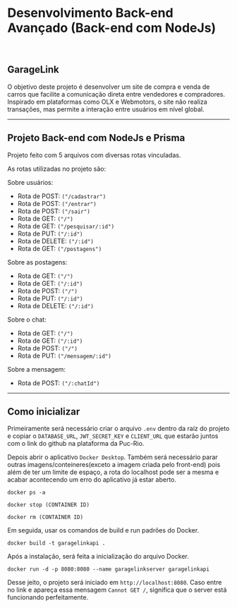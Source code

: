 # Desenvolvimento Back-end Avançado (Back-end com NodeJs)
  &nbsp;

## GarageLink

O objetivo deste projeto é desenvolver um site de compra e venda de carros que facilite a comunicação direta entre vendedores e compradores. Inspirado em plataformas como OLX e Webmotors, o site não realiza transações, mas permite a interação entre usuários em nível global.
    &nbsp;

---
## Projeto Back-end com NodeJs e Prisma

Projeto feito com 5 arquivos com diversas rotas vinculadas.

As rotas utilizadas no projeto são: 

Sobre usuários:
* Rota de POST: `("/cadastrar")`
* Rota de POST: `("/entrar")`
* Rota de POST: `("/sair")`
* Rota de GET: `("/")`
* Rota de GET: `("/pesquisar/:id")`
* Rota de PUT: `("/:id")`
* Rota de DELETE: `("/:id")`
* Rota de GET: `("/postagens")`

Sobre as postagens:
* Rota de GET: `("/")`
* Rota de GET: `("/:id")`
* Rota de POST: `("/")`
* Rota de PUT: `("/:id")`
* Rota de DELETE: `("/:id")`

Sobre o chat:
* Rota de GET: `("/")`
* Rota de GET: `("/:id")`
* Rota de POST: `("/")`
* Rota de PUT: `("/mensagem/:id")`

Sobre a mensagem:
* Rota de POST: `("/:chatId")`
  &nbsp;

---
## Como inicializar

Primeiramente será necessário criar o arquivo `.env` dentro da raíz do projeto e copiar o `DATABASE_URL`, `JWT_SECRET_KEY` e `CLIENT_URL` que estarão juntos com o link do github na plataforma da Puc-Rio.

Depois abrir o aplicativo `Docker Desktop`. Também será necessário parar outras imagens/conteineres(exceto a imagem criada pelo front-end) pois além de ter um limite de espaço, a rota do localhost pode ser a mesma e acabar acontecendo um erro do aplicativo já estar aberto.

```
docker ps -a
```

```
docker stop (CONTAINER ID)
```

```
docker rm (CONTAINER ID)
```

Em seguida, usar os comandos de build e run padrões do Docker.

```
docker build -t garagelinkapi .
```

Após a instalação, será feita a inicialização do arquivo Docker.

```
docker run -d -p 8080:8080 --name garagelinkserver garagelinkapi
```

Desse jeito, o projeto será iniciado em `http://localhost:8080`. Caso entre no link e apareça essa mensagem `Cannot GET /`, significa que o server está funcionando perfeitamente.
